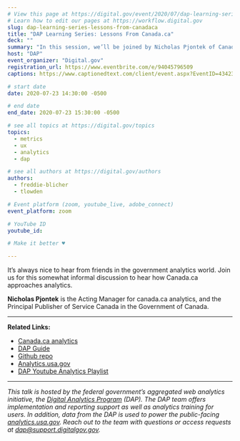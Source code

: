 ```yaml
---
# View this page at https://digital.gov/event/2020/07/dap-learning-series-lessons-from-canadaca
# Learn how to edit our pages at https://workflow.digital.gov
slug: dap-learning-series-lessons-from-canadaca
title: "DAP Learning Series: Lessons From Canada.ca"
deck: ""
summary: "In this session, we’ll be joined by Nicholas Pjontek of Canada.ca. Nick will talk about some of the analytics goals, lessons, barriers, and successes in the government of Canada."
host: "DAP"
event_organizer: "Digital.gov"
registration_url: https://www.eventbrite.com/e/94045796509
captions: https://www.captionedtext.com/client/event.aspx?EventID=4342367&CustomerID=321

# start date
date: 2020-07-23 14:30:00 -0500

# end date
end_date: 2020-07-23 15:30:00 -0500

# see all topics at https://digital.gov/topics
topics: 
  - metrics
  - ux
  - analytics
  - dap

# see all authors at https://digital.gov/authors
authors: 
  - freddie-blicher
  - tlowden

# Event platform (zoom, youtube_live, adobe_connect)
event_platform: zoom

# YouTube ID
youtube_id: 

# Make it better ♥

---
```


It’s always nice to hear from friends in the government analytics world. Join us for this somewhat informal discussion to hear how Canada.ca approaches analytics.

**Nicholas Pjontek** is the Acting Manager for canada.ca analytics, and the Principal Publisher of Service Canada in the Government of Canada.

---

**Related Links:**
 - [Canada.ca analytics](https://www.canada.ca/en/analytics.html)
 - [DAP Guide](https://digital.gov/guide/dap/)
 - [Github repo](https://github.com/digital-analytics-program/gov-wide-code)
 - [Analytics.usa.gov](https://analytics.usa.gov/)
 - [DAP Youtube Analytics Playlist](https://www.youtube.com/playlist?list=PLd9b-GuOJ3nFwlyvLFUtmDpYFKezhot8P)
 
 ---
 
 *This talk is hosted by the federal government’s aggregated web analytics initiative, the [Digital Analytics Program](https://digital.gov/guide/dap/) (DAP). The DAP team offers implementation and reporting support as well as analytics training for users. In addition, data from the DAP is used to power the public-facing [analytics.usa.gov](https://analytics.usa.gov/). Reach out to the team with questions or access requests at [dap@support.digitalgov.gov](mailto:dap@support.digitalgov.gov).*
